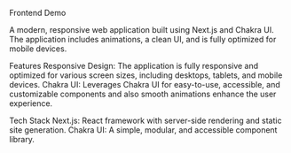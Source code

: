 Frontend Demo

A modern, responsive web application built using Next.js and Chakra UI. The application includes animations, a clean UI, and is fully optimized for mobile devices.

Features
Responsive Design: The application is fully responsive and optimized for various screen sizes, including desktops, tablets, and mobile devices.
Chakra UI: Leverages Chakra UI for easy-to-use, accessible, and customizable components and also smooth animations enhance the user experience.

Tech Stack
Next.js: React framework with server-side rendering and static site generation.
Chakra UI: A simple, modular, and accessible component library.